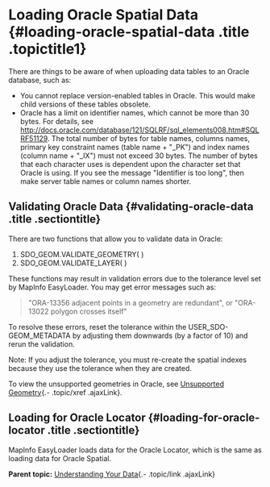 Loading Oracle Spatial Data {#loading-oracle-spatial-data .title .topictitle1}
===========================

<div class="body conbody">

<div class="p">

There are things to be aware of when uploading data tables to an Oracle
database, such as:

-   You cannot replace version-enabled tables in Oracle. This would make
    child versions of these tables obsolete.
-   Oracle has a limit on identifier names, which cannot be more than
    30 bytes. For details, see
    <http://docs.oracle.com/database/121/SQLRF/sql_elements008.htm#SQLRF51129>.
    The total number of bytes for table names, columns names, primary
    key constraint names (table name + "\_PK") and index names (column
    name + "\_IX") must not exceed 30 bytes. The number of bytes that
    each character uses is dependent upon the character set that Oracle
    is using. If you see the message "Identifier is too long", then make
    server table names or column names shorter.

</div>

<div id="loadingoraclespatialdata__validatingoracledata"
class="section">

Validating Oracle Data {#validating-oracle-data .title .sectiontitle}
----------------------

There are two functions that allow you to validate data in Oracle:

1.  SDO\_GEOM.VALIDATE\_GEOMETRY( )
2.  SDO\_GEOM.VALIDATE\_LAYER( )

These functions may result in validation errors due to the tolerance
level set by MapInfo EasyLoader. You may get error messages such as:

> "ORA-13356 adjacent points in a geometry are redundant", or "ORA-13022
> polygon crosses itself"

To resolve these errors, reset the tolerance within the
USER\_SDO-GEOM\_METADATA by adjusting them downwards (by a factor of 10)
and rerun the validation.

<div class="note note">

<span class="notetitle">Note:</span> If you adjust the tolerance, you
must re-create the spatial indexes because they use the tolerance when
they are created.

</div>

To view the unsupported geometries in Oracle, see [Unsupported
Geometry](guide/uploading/unsupportedgeometry.html){.- .topic/xref
.ajaxLink}.

</div>

<div id="loadingoraclespatialdata__loadingfororaclelocator"
class="section">

Loading for Oracle Locator {#loading-for-oracle-locator .title .sectiontitle}
--------------------------

MapInfo EasyLoader loads data for the Oracle Locator, which is the same
as loading data for Oracle Spatial.

</div>

</div>

<div class="related-links" functx="http://www.functx.com">

<div class="related-links-title">

</div>

<div class="familylinks">

<div class="parentlink">

**Parent topic:** [Understanding Your
Data](guide/uploading/../../guide/uploading/understandingyourdata.html){.-
.topic/link .ajaxLink}

</div>

</div>

</div>
